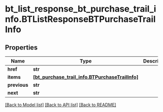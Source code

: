 # bt_list_response_bt_purchase_trail_info.BTListResponseBTPurchaseTrailInfo

## Properties
Name | Type | Description | Notes
------------ | ------------- | ------------- | -------------
**href** | **str** |  | [optional] 
**items** | [**[bt_purchase_trail_info.BTPurchaseTrailInfo]**](BTPurchaseTrailInfo.md) |  | [optional] 
**previous** | **str** |  | [optional] 
**next** | **str** |  | [optional] 

[[Back to Model list]](../README.md#documentation-for-models) [[Back to API list]](../README.md#documentation-for-api-endpoints) [[Back to README]](../README.md)


